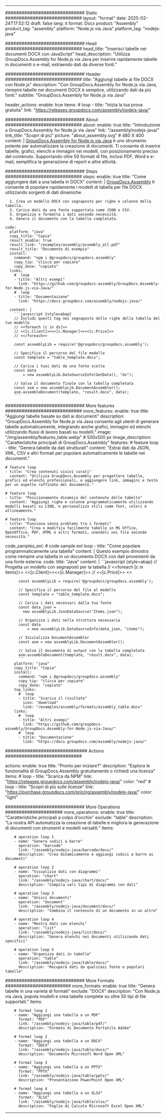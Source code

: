



---
############################# Static ############################
layout: "format"
date:  2025-02-24T17:52:12
draft: false
lang: it
format: Docx
product: "Assembly"
product_tag: "assembly"
platform: "Node.js via Java"
platform_tag: "nodejs-java"

############################# Head ############################
head_title: "Inserisci tabelle nei documenti DOCX con JavaScript"
head_description: "Utilizza GroupDocs.Assembly for Node.js via Java per inserire rapidamente tabelle in documenti o e-mail, estraendo dati da diverse fonti."

############################# Header ############################
title: "Aggiungi tabelle ai file DOCX con Node.js" 
description: "Con GroupDocs.Assembly for Node.js via Java, riempire tabelle nei documenti DOCX è semplice, utilizzando dati da più fonti."
subtitle: "GroupDocs.Assembly for Node.js via Java" 

header_actions:
  enable: true
  items:
    #  loop
    - title: "Inizia la tua prova gratuita"
      link: "https://releases.groupdocs.com/assembly/nodejs-java/"
      
############################# About ############################
about:
    enable: true
    title: "Introduzione a GroupDocs.Assembly for Node.js via Java"
    link: "/assembly/nodejs-java/"
    link_title: "Scopri di più"
    picture: "about_assembly.svg" # 480 X 400
    content: |
       [GroupDocs.Assembly for Node.js via Java](/assembly/nodejs-java/) è uno strumento potente per automatizzare la creazione di documenti. Ti consente di inserire tabelle, grafici, elenchi e immagini nei modelli, con posizionamento preciso del contenuto. Supportando oltre 50 formati di file, inclusi PDF, Word e e-mail, semplifica la generazione di report e altre attività.

############################# Steps ############################
steps:
    enable: true
    title: "Come aggiungere dati a una tabella in DOCX"
    content: |
      [GroupDocs.Assembly](/assembly/nodejs-java/) ti consente di popolare rapidamente i modelli di tabella per file DOCX utilizzando sorgenti di dati dinamiche.
      
      1. Crea un modello DOCX con segnaposto per righe e colonne della tabella.
      2. Carica dati da una fonte supportata come JSON o CSV.
      3. Organizza e formatta i dati secondo necessità.
      4. Genera il documento con la tabella completata.
   
    code:
      platform: "java"
      copy_title: "Copia"
      result_enable: true
      result_link: "/examples/assembly/assembly_all.pdf"
      result_title: "Documento di esempio"
      install:
        command: "npm i @groupdocs/groupdocs.assembly"
        copy_tip: "clicca per copiare"
        copy_done: "copiato"
      links:
        #  loop
        - title: "Altri esempi"
          link: "https://github.com/groupdocs-assembly/GroupDocs.Assembly-for-Node.js-via-Java/"
        #  loop
        - title: "Documentazione"
          link: "https://docs.groupdocs.com/assembly/nodejs-java/"
          
      content: |
        ```javascript {style=abap}
        // Includi questi tag nei segnaposto delle righe della tabella del tuo modello
        // <<foreach [c in ds]>>
        // <<[c.Client]>><<[c.Manager]>><<[c.Price]>>
        // <</foreach>>
    
        const assemblyLib = require('@groupdocs/groupdocs.assembly');

        // Specifica il percorso del file modello
        const template = "table_template.docx";

        // Carica i tuoi dati da una fonte scelta
        const data 
            = new assemblyLib.DataSourceInfo(GetData(), "ds");

        // Salva il documento finale con la tabella completata
        const asm = new assemblyLib.DocumentAssembler();
        asm.assembleDocument(template, "result.docx", data);
        ```           

############################# More features ############################
more_features:
  enable: true
  title: "Aggiungi tabelle basate su dati ai documenti"
  description: "GroupDocs.Assembly for Node.js via Java consente agli utenti di generare tabelle automaticamente, integrando anche grafici, immagini ed elenchi utilizzando flussi di lavoro basati su modelli."
  image: "/img/assembly/features_table.webp" # 500x500 px
  image_description: "Caratteristiche principali di GroupDocs.Assembly"
  features:
    # feature loop
    - title: "Genera tabelle da dati strutturati"
      content: "Estrai dati da JSON, XML, CSV e altri formati per popolare automaticamente le tabelle nei documenti."

    # feature loop
    - title: "Crea contenuti visivi curati"
      content: "Utilizza GroupDocs.Assembly per progettare tabelle, grafici ed elenchi professionali, e aggiungere link, immagini e testo per un aspetto raffinato del documento."

    # feature loop
    - title: "Posizionamento dinamico del contenuto delle tabelle"
      content: "Aggiungi righe e colonne programmaticamente utilizzando modelli basati su LINQ, e personalizza stili come font, colori e allineamento."

    # feature loop
    - title: "Funziona senza problemi tra i formati"
      content: "Crea o modifica facilmente tabelle in MS Office, OpenOffice, PDF, HTML e altri formati, unendoli nei file secondo necessità."
      
  code_samples_ext:
    # code sample ext loop
    - title: "Come popolare programmaticamente una tabella"
      content: |
        Questo esempio dimostra come riempire una tabella in un documento DOCX con dati provenienti da una fonte esterna.
      code:
        title: "Java"
        content: |
          ```javascript {style=abap}
          // Progetta un modello con segnaposti per la tabella
          // <<foreach [c in items]>> <<[c.Client]>><<[c.Manager]>>
          //  <<[c.Price]>> <</foreach>>
          
          const assemblyLib = require('@groupdocs/groupdocs.assembly');

          // Specifica il percorso del file al modello
          const template = "table_template.docx";

          // Carica i dati necessari dalla tua fonte
          const data_json = 
            new assemblyLib.JsonDataSource("Items.json");

          // Organizza i dati nella struttura necessaria
          const data 
              = new assemblyLib.DataSourceInfo(data_json, "items");

          // Inizializza DocumentAssembler
          const asm = new assemblyLib.DocumentAssembler();

          // Salva il documento di output con la tabella completata
          asm.assembleDocument(template, "result.docx", data);
          ```
        platform: "java"
        copy_title: "Copia"
        install:
          command: "npm i @groupdocs/groupdocs.assembly"
          copy_tip: "clicca per copiare"
          copy_done: "copiato"
        top_links:
          #  loop
          - title: "Scarica il risultato"
            icon: "download"
            link: "/examples/assembly/formats/assembly_table.docx"
        links:
          #  loop
          - title: "Altri esempi"
            link: "https://github.com/groupdocs-assembly/GroupDocs.Assembly-for-Node.js-via-Java/"
          #  loop
          - title: "Documentazione"
            link: "https://docs.groupdocs.com/assembly/nodejs-java/"
            

            


############################## Actions ############################

actions:
  enable: true
  title: "Pronto per iniziare?"
  description: "Esplora le funzionalità di GroupDocs.Assembly gratuitamente o richiedi una licenza"
  items:
    #  loop
    - title: "Scarica da NPM"
      link: "https://releases.groupdocs.com/assembly/nodejs-java/"
      color: "red"
        #  loop
    - title: "Scopri di più sulle licenze"
      link: "https://purchase.groupdocs.com/pricing/assembly/nodejs-java/"
      color: "light"


############################# More Operations #####################
more_operations:
    enable: true
    title: "Caratteristiche principali a colpo d'occhio"
    exclude: "table"
    description: "La nostra API automatizza la creazione di tabelle e migliora la generazione di documenti con strumenti e modelli versatili."
    items: 
          
        # operation loop 1
        - name: "Genera codici a barre"
          operation: "barcode"
          link: "/assembly/nodejs-java/barcode/docx/"
          description: "Crea dinamicamente e aggiungi codici a barre ai documenti"

        # operation loop 2
        - name: "Visualizza dati con diagrammi"
          operation: "chart"
          link: "/assembly/nodejs-java/chart/docx/"
          description: "Compila vari tipi di diagrammi con dati"

        # operation loop 3
        - name: "Unisci documenti"
          operation: "document"
          link: "/assembly/nodejs-java/document/docx/"
          description: "Combina il contenuto di un documento in un altro"

        # operation loop 4
        - name: "Mostra dati con elenchi"
          operation: "list"
          link: "/assembly/nodejs-java/list/docx/"
          description: "Genera elenchi nei documenti utilizzando dati specifici"

        # operation loop 5
        - name: "Organizza dati in tabelle"
          operation: "table"
          link: "/assembly/nodejs-java/table/docx/"
          description: "Recupera dati da qualsiasi fonte e popolari tabelle"
         
          
############################# More Formats ########################
more_formats:
    enable: true
    title: "Genera tabelle in una varietà di formati"
    exclude: "DOCX"
    description: "Con Node.js via Java, popola modelli e crea tabelle complete su oltre 50 tipi di file supportati."
    items: 
          
        # format loop 1
        - name: "Aggiungi una tabella a un PDF"
          format: "PDF"
          link: "/assembly/nodejs-java/table/pdf/"
          description: "Formato di Documento Portatile Adobe"
          
        # format loop 2
        - name: "Aggiungi una tabella a un DOCX"
          format: "DOCX"
          link: "/assembly/nodejs-java/table/docx/"
          description: "Documento Microsoft Word Open XML"
          
        # format loop 3
        - name: "Aggiungi una tabella a un PPTX"
          format: "PPTX"
          link: "/assembly/nodejs-java/table/pptx/"
          description: "Presentazione PowerPoint Open XML"
          
        # format loop 4
        - name: "Aggiungi una tabella a un XLSX"
          format: "XLSX"
          link: "/assembly/nodejs-java/table/xlsx/"
          description: "Foglio di Calcolo Microsoft Excel Open XML"


          

---